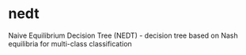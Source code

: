 # nedt
Naive Equilibrium Decision Tree (NEDT)  - decision tree based on Nash equilibria for multi-class classification
